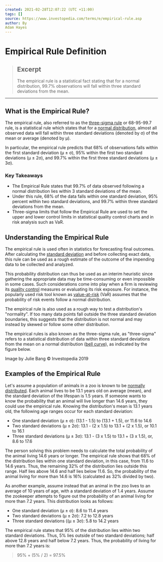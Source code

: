 ```yaml
---
created: 2021-02-28T12:07:22 (UTC +11:00)
tags: []
source: https://www.investopedia.com/terms/e/empirical-rule.asp
author: By
Adam Hayes
---
```


# Empirical Rule Definition

> ## Excerpt
> The empirical rule is a statistical fact stating that for a normal distribution, 99.7% observations will fall within three standard deviations from the mean.

---
## What is the Empirical Rule?

The empirical rule, also referred to as the [three-sigma rule](https://www.investopedia.com/terms/t/three-sigma-limits.asp) or 68-95-99.7 rule, is a statistical rule which states that for a [normal distribution](https://www.investopedia.com/terms/n/normaldistribution.asp), almost all observed data will fall within three standard deviations (denoted by σ) of the mean or average (denoted by µ).

In particular, the empirical rule predicts that 68% of observations falls within the first standard deviation (µ ± σ), 95% within the first two standard deviations (µ ± 2σ), and 99.7% within the first three standard deviations (µ ± 3σ).

### Key Takeaways

-   The Empirical Rule states that 99.7% of data observed following a normal distribution lies within 3 standard deviations of the mean.
-   Under this rule, 68% of the data falls within one standard deviation, 95% percent within two standard deviations, and 99.7% within three standard deviations from the mean.
-   Three-sigma limits that follow the Empirical Rule are used to set the upper and lower control limits in statistical quality control charts and in risk analysis such as VaR.

## Understanding the Empirical Rule

The empirical rule is used often in statistics for forecasting final outcomes. After calculating the [standard deviation](https://www.investopedia.com/terms/s/standarddeviation.asp) and before collecting exact data, this rule can be used as a rough estimate of the outcome of the impending data to be collected and analyzed.

This probability distribution can thus be used as an interim heuristic since gathering the appropriate data may be time-consuming or even impossible in some cases. Such considerations come into play when a firm is reviewing its [quality control](https://www.investopedia.com/terms/q/quality-control-chart.asp) measures or evaluating its risk exposure. For instance, the popularly used risk tool known as [value-at-risk](https://www.investopedia.com/terms/v/var.asp) (VaR) assumes that the probability of risk events follow a normal distribution.

The empirical rule is also used as a rough way to test a distribution's "normality". If too many data points fall outside the three standard deviation boundaries, this suggests that the distribution is not normal and may instead by skewed or follow some other distribution.

The empirical rules is also known as the three-sigma rule, as "three-sigma" refers to a statistical distribution of data within three standard deviations from the mean on a normal distribution ([bell curve](https://www.investopedia.com/terms/b/bell-curve.asp)), as indicated by the figure below.

Image by Julie Bang © Investopedia 2019 

## Examples of the Empirical Rule

Let's assume a population of animals in a zoo is known to be [normally distributed](https://www.investopedia.com/terms/n/normaldistribution.asp). Each animal lives to be 13.1 years old on average (mean), and the standard deviation of the lifespan is 1.5 years. If someone wants to know the probability that an animal will live longer than 14.6 years, they could use the empirical rule. Knowing the distribution's mean is 13.1 years old, the following age ranges occur for each standard deviation:

-   One standard deviation (µ ± σ): (13.1 - 1.5) to (13.1 + 1.5), or 11.6 to 14.6
-   Two standard deviations (µ ± 2σ): 13.1 - (2 x 1.5) to 13.1 + (2 x 1.5), or 10.1 to 16.1
-   Three standard deviations (µ ± 3σ): 13.1 - (3 x 1.5) to 13.1 + (3 x 1.5), or, 8.6 to 17.6

The person solving this problem needs to calculate the total probability of the animal living 14.6 years or longer. The empirical rule shows that 68% of the distribution lies within one standard deviation, in this case, from 11.6 to 14.6 years. Thus, the remaining 32% of the distribution lies outside this range. Half lies above 14.6 and half lies below 11.6. So, the probability of the animal living for more than 14.6 is 16% (calculated as 32% divided by two).

As another example, assume instead that an animal in the zoo lives to an average of 10 years of age, with a standard deviation of 1.4 years. Assume the zookeeper attempts to figure out the probability of an animal living for more than 7.2 years. This distribution looks as follows:

-   One standard deviation (µ ± σ): 8.6 to 11.4 years
-   Two standard deviations (µ ± 2σ): 7.2 to 12.8 years
-   Three standard deviations ((µ ± 3σ): 5.8 to 14.2 years

The empirical rule states that 95% of the distribution lies within two standard deviations. Thus, 5% lies outside of two standard deviations; half above 12.8 years and half below 7.2 years. Thus, the probability of living for more than 7.2 years is:

> 95% + (5% / 2) = 97.5%
